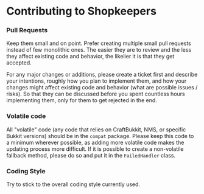 # Contributing to Shopkeepers

### Pull Requests

Keep them small and on point. Prefer creating multiple small pull requests instead of few monolithic ones. The easier they are to review and the less they affect existing code and behavior, the likelier it is that they get accepted.

For any major changes or additions, please create a ticket first and describe your intentions, roughly how you plan to implement them, and how your changes might affect existing code and behavior (what are possible issues / risks). So that they can be discussed before you spent countless hours implementing them, only for them to get rejected in the end.

### Volatile code

All "volatile" code (any code that relies on CraftBukkit, NMS, or specific Bukkit versions) should be in the `compat` package. Please keep this code to a minimum wherever possible, as adding more volatile code makes the updating process more difficult. If it is possible to create a non-volatile fallback method, please do so and put it in the `FailedHandler` class.

### Coding Style

Try to stick to the overall coding style currently used.
